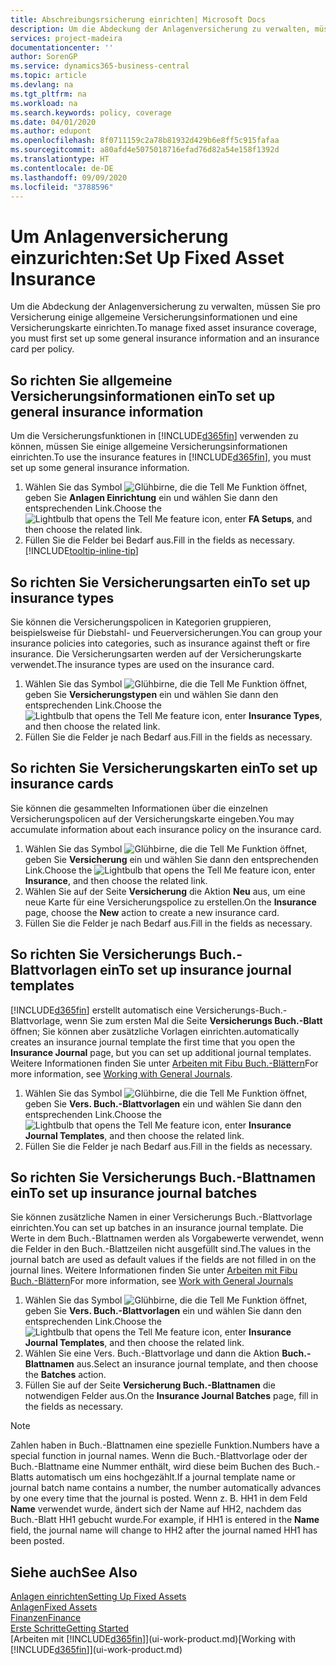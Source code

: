 ```yaml
---
title: Abschreibungsrsicherung einrichten| Microsoft Docs
description: Um die Abdeckung der Anlagenversicherung zu verwalten, müssen Sie pro Versicherung einige allgemeine Versicherungsinformationen und eine Versicherungskarte einrichten.
services: project-madeira
documentationcenter: ''
author: SorenGP
ms.service: dynamics365-business-central
ms.topic: article
ms.devlang: na
ms.tgt_pltfrm: na
ms.workload: na
ms.search.keywords: policy, coverage
ms.date: 04/01/2020
ms.author: edupont
ms.openlocfilehash: 8f0711159c2a78b81932d429b6e8ff5c915fafaa
ms.sourcegitcommit: a80afd4e5075018716efad76d82a54e158f1392d
ms.translationtype: HT
ms.contentlocale: de-DE
ms.lasthandoff: 09/09/2020
ms.locfileid: "3788596"
---
```

# <a name="set-up-fixed-asset-insurance"></a><span data-ttu-id="0dd1d-103">Um Anlagenversicherung einzurichten:</span><span class="sxs-lookup"><span data-stu-id="0dd1d-103">Set Up Fixed Asset Insurance</span></span>
<span data-ttu-id="0dd1d-104">Um die Abdeckung der Anlagenversicherung zu verwalten, müssen Sie pro Versicherung einige allgemeine Versicherungsinformationen und eine Versicherungskarte einrichten.</span><span class="sxs-lookup"><span data-stu-id="0dd1d-104">To manage fixed asset insurance coverage, you must first set up some general insurance information and an insurance card per policy.</span></span>

## <a name="to-set-up-general-insurance-information"></a><span data-ttu-id="0dd1d-105">So richten Sie allgemeine Versicherungsinformationen ein</span><span class="sxs-lookup"><span data-stu-id="0dd1d-105">To set up general insurance information</span></span>
<span data-ttu-id="0dd1d-106">Um die Versicherungsfunktionen in [!INCLUDE[d365fin](includes/d365fin_md.md)]  verwenden zu können, müssen Sie einige allgemeine Versicherungsinformationen einrichten.</span><span class="sxs-lookup"><span data-stu-id="0dd1d-106">To use the insurance features in [!INCLUDE[d365fin](includes/d365fin_md.md)], you must set up some general insurance information.</span></span>  

1. <span data-ttu-id="0dd1d-107">Wählen Sie das Symbol ![Glühbirne, die die Tell Me Funktion öffnet](media/ui-search/search_small.png "Was möchten Sie tun?"), geben Sie **Anlagen Einrichtung** ein und wählen Sie dann den entsprechenden Link.</span><span class="sxs-lookup"><span data-stu-id="0dd1d-107">Choose the ![Lightbulb that opens the Tell Me feature](media/ui-search/search_small.png "Tell me what you want to do") icon, enter **FA Setups**, and then choose the related link.</span></span>  
2. <span data-ttu-id="0dd1d-108">Füllen Sie die Felder bei Bedarf aus.</span><span class="sxs-lookup"><span data-stu-id="0dd1d-108">Fill in the fields as necessary.</span></span> [!INCLUDE[tooltip-inline-tip](includes/tooltip-inline-tip_md.md)]  

## <a name="to-set-up-insurance-types"></a><span data-ttu-id="0dd1d-109">So richten Sie Versicherungsarten ein</span><span class="sxs-lookup"><span data-stu-id="0dd1d-109">To set up insurance types</span></span>
<span data-ttu-id="0dd1d-110">Sie können die Versicherungspolicen in Kategorien gruppieren, beispielsweise für Diebstahl- und Feuerversicherungen.</span><span class="sxs-lookup"><span data-stu-id="0dd1d-110">You can group your insurance policies into categories, such as insurance against theft or fire insurance.</span></span> <span data-ttu-id="0dd1d-111">Die Versicherungsarten werden auf der Versicherungskarte verwendet.</span><span class="sxs-lookup"><span data-stu-id="0dd1d-111">The insurance types are used on the insurance card.</span></span>

1. <span data-ttu-id="0dd1d-112">Wählen Sie das Symbol ![Glühbirne, die die Tell Me Funktion öffnet](media/ui-search/search_small.png "Was möchten Sie tun?"), geben Sie **Versicherungstypen** ein und wählen Sie dann den entsprechenden Link.</span><span class="sxs-lookup"><span data-stu-id="0dd1d-112">Choose the ![Lightbulb that opens the Tell Me feature](media/ui-search/search_small.png "Tell me what you want to do") icon, enter **Insurance Types**, and then choose the related link.</span></span>  
2. <span data-ttu-id="0dd1d-113">Füllen Sie die Felder je nach Bedarf aus.</span><span class="sxs-lookup"><span data-stu-id="0dd1d-113">Fill in the fields as necessary.</span></span>

## <a name="to-set-up-insurance-cards"></a><span data-ttu-id="0dd1d-114">So richten Sie Versicherungskarten ein</span><span class="sxs-lookup"><span data-stu-id="0dd1d-114">To set up insurance cards</span></span>
<span data-ttu-id="0dd1d-115">Sie können die gesammelten Informationen über die einzelnen Versicherungspolicen auf der Versicherungskarte eingeben.</span><span class="sxs-lookup"><span data-stu-id="0dd1d-115">You may accumulate information about each insurance policy on the insurance card.</span></span>  

1. <span data-ttu-id="0dd1d-116">Wählen Sie das Symbol ![Glühbirne, die die Tell Me Funktion öffnet](media/ui-search/search_small.png "Was möchten Sie tun?"), geben Sie **Versicherung** ein und wählen Sie dann den entsprechenden Link.</span><span class="sxs-lookup"><span data-stu-id="0dd1d-116">Choose the ![Lightbulb that opens the Tell Me feature](media/ui-search/search_small.png "Tell me what you want to do") icon, enter **Insurance**, and then choose the related link.</span></span>  
2. <span data-ttu-id="0dd1d-117">Wählen Sie auf der Seite **Versicherung** die Aktion **Neu** aus, um eine neue Karte für eine Versicherungspolice zu erstellen.</span><span class="sxs-lookup"><span data-stu-id="0dd1d-117">On the **Insurance** page, choose the **New** action to create a  new insurance card.</span></span>  
3. <span data-ttu-id="0dd1d-118">Füllen Sie die Felder je nach Bedarf aus.</span><span class="sxs-lookup"><span data-stu-id="0dd1d-118">Fill in the fields as necessary.</span></span>

## <a name="to-set-up-insurance-journal-templates"></a><span data-ttu-id="0dd1d-119">So richten Sie Versicherungs Buch.-Blattvorlagen ein</span><span class="sxs-lookup"><span data-stu-id="0dd1d-119">To set up insurance journal templates</span></span>
[!INCLUDE[d365fin](includes/d365fin_md.md)] <span data-ttu-id="0dd1d-120">erstellt automatisch eine Versicherungs-Buch.-Blattvorlage, wenn Sie zum ersten Mal die Seite **Versicherungs Buch.-Blatt** öffnen; Sie können aber zusätzliche Vorlagen einrichten.</span><span class="sxs-lookup"><span data-stu-id="0dd1d-120">automatically creates an insurance journal template the first time that you open the **Insurance Journal** page, but you can set up additional journal templates.</span></span> <span data-ttu-id="0dd1d-121">Weitere Informationen finden Sie unter [Arbeiten mit Fibu Buch.-Blättern](ui-work-general-journals.md)</span><span class="sxs-lookup"><span data-stu-id="0dd1d-121">For more information, see [Working with General Journals](ui-work-general-journals.md).</span></span>  

1. <span data-ttu-id="0dd1d-122">Wählen Sie das Symbol ![Glühbirne, die die Tell Me Funktion öffnet](media/ui-search/search_small.png "Tell Me-Funktion"), geben Sie **Vers. Buch.-Blattvorlagen** ein und wählen Sie dann den entsprechenden Link.</span><span class="sxs-lookup"><span data-stu-id="0dd1d-122">Choose the ![Lightbulb that opens the Tell Me feature](media/ui-search/search_small.png "Tell me what you want to do") icon, enter **Insurance Journal Templates**, and then choose the related link.</span></span>  
2. <span data-ttu-id="0dd1d-123">Füllen Sie die Felder je nach Bedarf aus.</span><span class="sxs-lookup"><span data-stu-id="0dd1d-123">Fill in the fields as necessary.</span></span>

## <a name="to-set-up-insurance-journal-batches"></a><span data-ttu-id="0dd1d-124">So richten Sie Versicherungs Buch.-Blattnamen ein</span><span class="sxs-lookup"><span data-stu-id="0dd1d-124">To set up insurance journal batches</span></span>
<span data-ttu-id="0dd1d-125">Sie können zusätzliche Namen in einer Versicherungs Buch.-Blattvorlage einrichten.</span><span class="sxs-lookup"><span data-stu-id="0dd1d-125">You can set up batches in an insurance journal template.</span></span> <span data-ttu-id="0dd1d-126">Die Werte in dem Buch.-Blattnamen werden als Vorgabewerte verwendet, wenn die Felder in den Buch.-Blattzeilen nicht ausgefüllt sind.</span><span class="sxs-lookup"><span data-stu-id="0dd1d-126">The values in the journal batch are used as default values if the fields are not filled in on the journal lines.</span></span> <span data-ttu-id="0dd1d-127">Weitere Informationen finden Sie unter [Arbeiten mit Fibu Buch.-Blättern](ui-work-general-journals.md)</span><span class="sxs-lookup"><span data-stu-id="0dd1d-127">For more information, see [Work with General Journals](ui-work-general-journals.md)</span></span>  

1. <span data-ttu-id="0dd1d-128">Wählen Sie das Symbol ![Glühbirne, die die Tell Me Funktion öffnet](media/ui-search/search_small.png "Tell Me-Funktion"), geben Sie **Vers. Buch.-Blattvorlagen** ein und wählen Sie dann den entsprechenden Link.</span><span class="sxs-lookup"><span data-stu-id="0dd1d-128">Choose the ![Lightbulb that opens the Tell Me feature](media/ui-search/search_small.png "Tell me what you want to do") icon, enter **Insurance Journal Templates**, and then choose the related link.</span></span>  
2. <span data-ttu-id="0dd1d-129">Wählen Sie eine Vers. Buch.-Blattvorlage und dann die Aktion **Buch.-Blattnamen** aus.</span><span class="sxs-lookup"><span data-stu-id="0dd1d-129">Select an insurance journal template, and then choose the **Batches** action.</span></span>
3. <span data-ttu-id="0dd1d-130">Füllen Sie auf der Seite **Versicherung Buch.-Blattnamen** die notwendigen Felder aus.</span><span class="sxs-lookup"><span data-stu-id="0dd1d-130">On the **Insurance Journal Batches** page, fill in the fields as necessary.</span></span>

> [!NOTE]  
>   <span data-ttu-id="0dd1d-131">Zahlen haben in Buch.-Blattnamen eine spezielle Funktion.</span><span class="sxs-lookup"><span data-stu-id="0dd1d-131">Numbers have a special function in journal names.</span></span> <span data-ttu-id="0dd1d-132">Wenn die Buch.-Blattvorlage oder der Buch.-Blattname eine Nummer enthält, wird diese beim Buchen des Buch.-Blatts automatisch um eins hochgezählt.</span><span class="sxs-lookup"><span data-stu-id="0dd1d-132">If a journal template name or journal batch name contains a number, the number automatically advances by one every time that the journal is posted.</span></span> <span data-ttu-id="0dd1d-133">Wenn z. B. HH1 in dem Feld **Name** verwendet wurde, ändert sich der Name auf HH2, nachdem das Buch.-Blatt HH1 gebucht wurde.</span><span class="sxs-lookup"><span data-stu-id="0dd1d-133">For example, if HH1 is entered in the **Name** field, the journal name will change to HH2 after the journal named HH1 has been posted.</span></span>

## <a name="see-also"></a><span data-ttu-id="0dd1d-134">Siehe auch</span><span class="sxs-lookup"><span data-stu-id="0dd1d-134">See Also</span></span>
[<span data-ttu-id="0dd1d-135">Anlagen einrichten</span><span class="sxs-lookup"><span data-stu-id="0dd1d-135">Setting Up Fixed Assets</span></span>](fa-setup.md)  
[<span data-ttu-id="0dd1d-136">Anlagen</span><span class="sxs-lookup"><span data-stu-id="0dd1d-136">Fixed Assets</span></span>](fa-manage.md)  
[<span data-ttu-id="0dd1d-137">Finanzen</span><span class="sxs-lookup"><span data-stu-id="0dd1d-137">Finance</span></span>](finance.md)  
[<span data-ttu-id="0dd1d-138">Erste Schritte</span><span class="sxs-lookup"><span data-stu-id="0dd1d-138">Getting Started</span></span>](product-get-started.md)  
<span data-ttu-id="0dd1d-139">[Arbeiten mit [!INCLUDE[d365fin](includes/d365fin_md.md)]](ui-work-product.md)</span><span class="sxs-lookup"><span data-stu-id="0dd1d-139">[Working with [!INCLUDE[d365fin](includes/d365fin_md.md)]](ui-work-product.md)</span></span>
